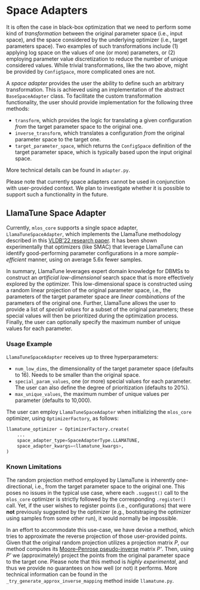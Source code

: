 # Space Adapters

It is often the case in black-box optimization that we need to perform some kind of *transformation* between the original parameter space (i.e., input space), and the space considered by the underlying optimizer (i.e., target parameters space).
Two examples of such transformations include (1) applying log space on the values of one (or more) parameters, or (2) employing parameter value discretization to reduce the number of unique considered values.
While trivial transformations, like the two above, might be provided by `ConfigSpace`, more complicated ones are not.

A *space adapter* provides the user the ability to define such an arbitrary transformation.
This is achieved using an implementation of the abstract `BaseSpaceAdapter` class.
To facilitate the custom transformation functionality, the user should provide implementation for the following three methods:

- `transform`, which provides the logic for translating a given configuration *from* the target parameter space to the original one.
- `inverse_transform`, which translates a configuration *from* the original parameter space to the target one.
- `target_parameter_space`, which returns the `ConfigSpace` definition of the target parameter space, which is typically based upon the input original space.

More technical details can be found in `adapter.py`.

Please note that currently space adapters cannot be used in conjunction with user-provided context. We plan to investigate whether it is possible to support such a functionality in the future.

## LlamaTune Space Adapter

Currently, `mlos_core` supports a single space adapter, `LlamaTuneSpaceAdapter`, which implements the LlamaTune methodology described in this [VLDB'22 research paper](https://www.vldb.org/pvldb/vol15/p2953-kanellis.pdf).
It has been shown experimentally that optimizers (like SMAC) that leverage LlamaTune can identify good-performing parameter configurations in a more *sample-efficient* manner, using on average 5.6x fewer samples.

In summary, LlamaTune leverages expert domain knowledge for DBMSs to construct an *artificial low-dimensional* search space that is more effectively explored by the optimizer.
This low-dimensional space is constructed using a random linear projection of the original parameter space, i.e., the parameters of the target parameter space are *linear combinations* of the parameters of the original one.
Further, LlamaTune allows the user to provide a list of *special values* for a subset of the original parameters; these special values will then be prioritized during the optimization process.
Finally, the user can optionally specify the maximum number of unique values for each parameter.

### Usage Example

`LlamaTuneSpaceAdapter` receives up to three hyperparameters:

- `num_low_dims`, the dimensionality of the target parameter space (defaults to 16). Needs to be smaller than the original space.
- `special_param_values`, one (or more) special values for each parameter. The user can also define the degree of prioritization (defaults to 20%).
- `max_unique_values`, the maximum number of unique values per parameter (defaults to 10,000).

The user can employ `LlamaTuneSpaceAdapter` when initializing the `mlos_core` optimizer, using `OptimizerFactory`, as follows:

```python
llamatune_optimizer = OptimizerFactory.create(
    ...
    space_adapter_type=SpaceAdapterType.LLAMATUNE,
    space_adapter_kwargs=<llamatune_kwargs>,
)
```

### Known Limitations

The random projection method employed by LlamaTune is inherently one-directional, i.e., from the target parameter space to the original one. This poses no issues in the typical use case, where each `.suggest()` call to the `mlos_core` optimizer is strictly followed by the corresponding `.register()` call. Yet, if the user wishes to register points (i.e., configurations) that were **not** previously suggested by the optimizer (e.g., bootstraping the optimizer using samples from some other run), it would normally be impossible.

In an effort to accommodate this use-case, we have devise a method, which tries to approximate the reverse projection of those user-provided points. Given that the original random projection utilizes a projection matrix *P*, our method computes its [Moore–Penrose pseudo-inverse](https://en.wikipedia.org/wiki/Moore%E2%80%93Penrose_inverse) matrix *P'*. Then, using *P'* we (approximately) project the points from the original parameter space to the target one. Please note that this method is *highly experimental*, and thus we provide no guarantees on how well (or not) it performs. More technical information can be found in the `_try_generate_approx_inverse_mapping` method inside `llamatune.py`.
